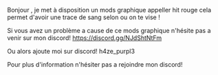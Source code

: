 Bonjour , je met à disposition un mods graphique appeller hit rouge cela permet d'avoir une trace de sang selon ou on te vise !

Si vous avez un problème a cause de ce mods graphique n'hésite pas a venir sur mon discord!
https://discord.gg/NJdShtNtFm

Ou alors ajoute moi sur discord!
h4ze_purpl3

Pour plus d'information n'hésiter pas a rejoindre mon discord!
